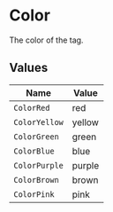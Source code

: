 # Color

The color of the tag.


## Values

| Name          | Value         |
| ------------- | ------------- |
| `ColorRed`    | red           |
| `ColorYellow` | yellow        |
| `ColorGreen`  | green         |
| `ColorBlue`   | blue          |
| `ColorPurple` | purple        |
| `ColorBrown`  | brown         |
| `ColorPink`   | pink          |